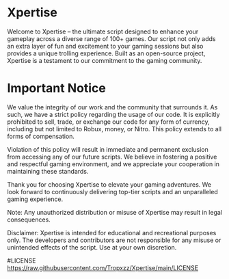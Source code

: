 # Xpertise
Welcome to Xpertise – the ultimate script designed to enhance your gameplay across a diverse range of 100+ games. Our script not only adds an extra layer of fun and excitement to your gaming sessions but also provides a unique trolling experience. Built as an open-source project, Xpertise is a testament to our commitment to the gaming community.

# Important Notice
We value the integrity of our work and the community that surrounds it. As such, we have a strict policy regarding the usage of our code. It is explicitly prohibited to sell, trade, or exchange our code for any form of currency, including but not limited to Robux, money, or Nitro. This policy extends to all forms of compensation. 

Violation of this policy will result in immediate and permanent exclusion from accessing any of our future scripts. We believe in fostering a positive and respectful gaming environment, and we appreciate your cooperation in maintaining these standards.

Thank you for choosing Xpertise to elevate your gaming adventures. We look forward to continuously delivering top-tier scripts and an unparalleled gaming experience.

Note: Any unauthorized distribution or misuse of Xpertise may result in legal consequences.

Disclaimer: Xpertise is intended for educational and recreational purposes only. The developers and contributors are not responsible for any misuse or unintended effects of the script. Use at your own discretion.

#LICENSE
https://raw.githubusercontent.com/Tropxzz/Xpertise/main/LICENSE
